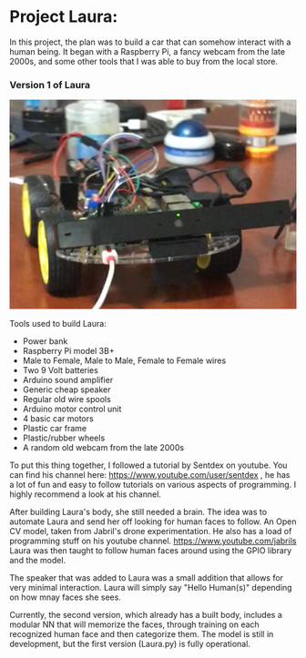 # Project Laura: 

In this project, the plan was to build a car that can somehow 
interact with a human being. It began with a Raspberry Pi, a fancy webcam from the late 2000s,
and some other tools that I was able to buy from the local store. 

### Version 1 of Laura

![Older version of Laura](images/v1.png)

Tools used to build Laura: 

* Power bank
* Raspberry Pi model 3B+
* Male to Female, Male to Male, Female to Female wires
* Two 9 Volt batteries 
* Arduino sound amplifier 
* Generic cheap speaker
* Regular old wire spools
* Arduino motor control unit 
* 4 basic car motors
* Plastic car frame
* Plastic/rubber wheels 
* A random old webcam from the late 2000s 

To put this thing together, I followed a tutorial by Sentdex on youtube. You can find his channel here: https://www.youtube.com/user/sentdex , 
he has a lot of fun and easy to follow tutorials on various aspects of programming. I highly recommend a look at his channel.

After building Laura's body, she still needed a brain. The idea was to automate Laura and send her off looking for human faces to follow. 
An Open CV model, taken from Jabril's drone experimentation. He also has a load of programming stuff on his youtube channel. https://www.youtube.com/jabrils
Laura was then taught to follow human faces around using the GPIO library and the model. 

The speaker that was added to Laura was a small addition that allows for very minimal interaction. Laura will simply say
"Hello Human(s)" depending on how mnay faces she sees. 

Currently, the second version, which already has a built body, includes a modular NN that will memorize the faces, through training on each recognized human 
face and then categorize them. The model is still in development, but the first version (Laura.py) is fully operational. 

 